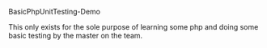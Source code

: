 BasicPhpUnitTesting-Demo

This only exists for the sole purpose of learning some php and doing some basic
testing by the master on the team.